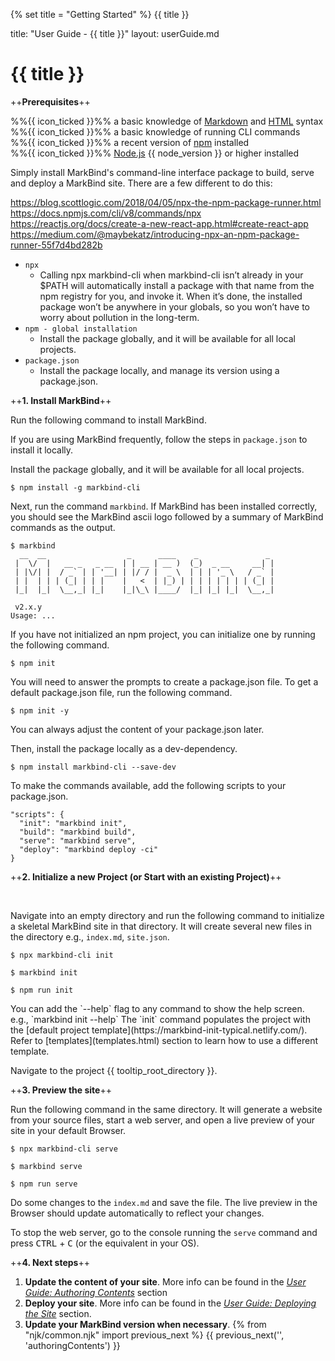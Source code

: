 {% set title = "Getting Started" %}
<span id="title" class="d-none">{{ title }}</span>

<frontmatter>
  title: "User Guide - {{ title }}"
  layout: userGuide.md
</frontmatter>

# {{ title }}

++**Prerequisites**++

<div class="indented">

  %%{{ icon_ticked }}%% a basic knowledge of [Markdown](https://www.markdownguide.org/basic-syntax/) and [HTML](https://www.w3schools.com/html/) syntax<br>
  %%{{ icon_ticked }}%% a basic knowledge of running CLI commands<br>
  %%{{ icon_ticked }}%% a recent version of [npm](https://www.npmjs.com/get-npm) installed<br>
  %%{{ icon_ticked }}%% [Node.js](https://nodejs.org) {{ node_version }} or higher installed
</div>

Simply install MarkBind's command-line interface package to build, serve and deploy a MarkBind site.
There are a few different to do this:

https://blog.scottlogic.com/2018/04/05/npx-the-npm-package-runner.html
https://docs.npmjs.com/cli/v8/commands/npx
https://reactjs.org/docs/create-a-new-react-app.html#create-react-app
https://medium.com/@maybekatz/introducing-npx-an-npm-package-runner-55f7d4bd282b

* `npx`
  * Calling npx markbind-cli when markbind-cli isn’t already in your $PATH will automatically install a package with that name from the npm registry for you, and invoke it. When it’s done, the installed package won’t be anywhere in your globals, so you won’t have to worry about pollution in the long-term.
* `npm - global installation`
  * Install the package globally, and it will be available for all local projects.
* `package.json`
  * Install the package locally, and manage its version using a package.json.

++**1. Install MarkBind**++

Run the following command to install MarkBind.

<tabs>
<tab header="npx">

If you are using MarkBind frequently, follow the steps in `package.json` to install it locally.

</tab>
<tab header="npm - global installation">

Install the package globally, and it will be available for all local projects.

```
$ npm install -g markbind-cli
```

Next, run the command `markbind`. If MarkBind has been installed correctly, you should see the MarkBind ascii logo followed by a summary of MarkBind commands as the output.

```
$ markbind
  __  __                  _      ____    _               _
 |  \/  |   __ _   _ __  | | __ | __ )  (_)  _ __     __| |
 | |\/| |  / _` | | '__| | |/ / |  _ \  | | | '_ \   / _` |
 | |  | | | (_| | | |    |   <  | |_) | | | | | | | | (_| |
 |_|  |_|  \__,_| |_|    |_|\_\ |____/  |_| |_| |_|  \__,_|

 v2.x.y
Usage: ...
```
</tab>
<tab header="package.json">

If you have not initialized an npm project, you can initialize one by running the following command.

```
$ npm init
```
You will need to answer the prompts to create a package.json file. To get a default package.json file, run the following command.

```
$ npm init -y
```
You can always adjust the content of your package.json later.

Then, install the package locally as a dev-dependency.

```
$ npm install markbind-cli --save-dev
```

To make the commands available, add the following scripts to your package.json.

```
"scripts": {
  "init": "markbind init",
  "build": "markbind build",
  "serve": "markbind serve",
  "deploy": "markbind deploy -ci"
}
```

</tab>
</tabs>

++**2. Initialize a new Project (or Start with an existing Project)**++

<tabs>
  <tab header="Initializing a new project">

Navigate into an empty directory and run the following command to initialize a skeletal MarkBind site in that directory. It will create several new files in the directory e.g., `index.md`, `site.json`.

<tabs>
<tab header="npx">

```
$ npx markbind-cli init
```
</tab>
<tab header="npm - global installation">

```
$ markbind init
```
</tab>
<tab header="package.json">

```
$ npm run init
```
</tab>
</tabs>

<include src="tip.md" boilerplate >
<span id="tip_body">
You can add the `--help` flag to any command to show the help screen. <br>
  e.g., `markbind init --help`
</span>
</include>
<include src="tip.md" boilerplate >
<span id="tip_body">
The `init` command populates the project with the [default project template](https://markbind-init-typical.netlify.com/). Refer to [templates](templates.html) section to learn how to use a different template.
</span>
</include>

  </tab>
  <tab header="Starting with an existing project">

Navigate to the project {{ tooltip_root_directory }}.

</tab>
</tabs>

++**3. Preview the site**++

Run the following command in the same directory. It will generate a website from your source files, start a web server, and open a <trigger trigger="click" for="modal:quickStart-livePreview">live preview</trigger> of your site in your default Browser.

<modal large header="Live Preview" id="modal:quickStart-livePreview">
<include src="glossary.md#live-preview" inline/>
</modal>

<tabs>
<tab header="npx">

```
$ npx markbind-cli serve
```
</tab>
<tab header="npm - global installation">


```
$ markbind serve
```
</tab>
<tab header="package.json">

```
$ npm run serve
```
</tab>
</tabs>

Do some changes to the `index.md` and save the file. The live preview in the Browser should update automatically to reflect your changes.

To stop the web server, go to the console running the `serve` command and press <kbd>CTRL</kbd> + <kbd>C</kbd> (or the equivalent in your OS).

++**4. Next steps**++

1. **Update the content of your site**. More info can be found in the [_User Guide: Authoring Contents_](authoringContents.html) section
1. **Deploy your site**. More info can be found in the [_User Guide: Deploying the Site_](deployingTheSite.html) section.
1. **Update your MarkBind version when necessary**.
{% from "njk/common.njk" import previous_next %}
{{ previous_next('', 'authoringContents') }}
